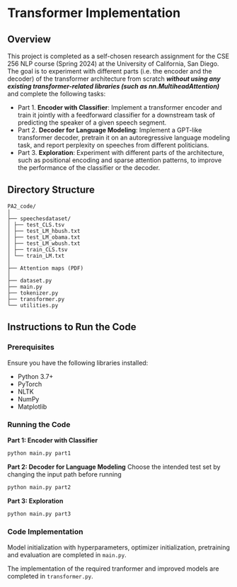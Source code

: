 # Transformer Implementation

## Overview
This project is completed as a self-chosen research assignment for the CSE 256 NLP course (Spring 2024) at the University of California, San Diego. The goal is to experiment with different parts (i.e. the encoder and the decoder) of the transformer architecture from scratch ***without using any existing transformer-related libraries (such as nn.MultiheadAttention)*** and complete the following tasks:

- Part 1. **Encoder with Classifier**: Implement a transformer encoder and train it jointly with a feedforward classifier for a downstream task of predicting the speaker of a given speech segment.
- Part 2. **Decoder for Language Modeling**: Implement a GPT-like transformer decoder, pretrain it on an autoregressive language modeling task, and report perplexity on speeches from different politicians.
- Part 3. **Exploration**: Experiment with different parts of the architecture, such as positional encoding and sparse attention patterns, to improve the performance of the classifier or the decoder.

## Directory Structure
```
PA2_code/
│
├── speechesdataset/
│ ├── test_CLS.tsv
│ ├── test_LM_hbush.txt
│ ├── test_LM_obama.txt
│ ├── test_LM_wbush.txt
│ ├── train_CLS.tsv
│ └── train_LM.txt
│
├── Attention maps (PDF)
│
├── dataset.py
├── main.py
├── tokenizer.py
├── transformer.py
└── utilities.py
```


## Instructions to Run the Code

### Prerequisites
Ensure you have the following libraries installed:
- Python 3.7+
- PyTorch
- NLTK
- NumPy
- Matplotlib


### Running the Code
**Part 1: Encoder with Classifier**
```bash
python main.py part1
```

**Part 2: Decoder for Language Modeling**
Choose the intended test set by changing the input path before running
```bash
python main.py part2
```

**Part 3: Exploration**
```bash
python main.py part3
```


### Code Implementation
Model initialization with hyperparameters, optimizer initialization, pretraining and evaluation are completed in `main.py`.  

The implementation of the required tranformer and improved models are completed in `transformer.py`.








